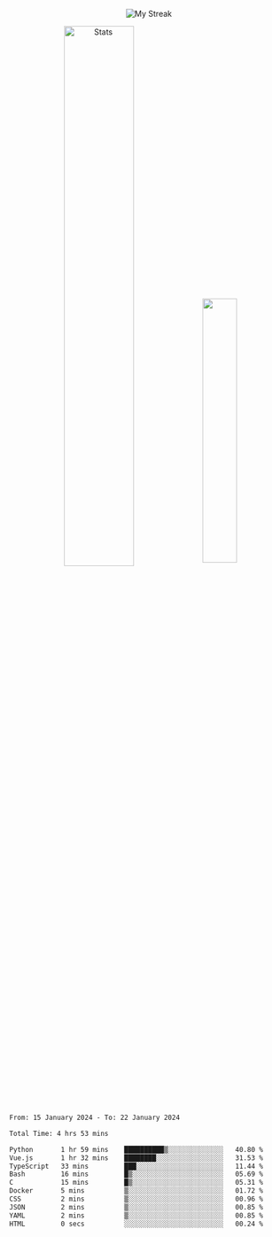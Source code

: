 <p align="center">
<picture>
  <source media="(prefers-color-scheme: dark)" srcset="http://github-readme-streak-stats.herokuapp.com?user=semolik&theme=dark&hide_border=true&background=DD272700">
  <img alt="My Streak" src="http://github-readme-streak-stats.herokuapp.com?user=semolik&hide_border=true">
</picture>
</p>
<div align="center">
  <picture>
    <source media="(prefers-color-scheme: dark)" srcset="https://github-readme-stats.vercel.app/api?username=semolik&show_icons=true&bg_color=DD272700&hide_border=true&theme=dark">
        <img alt="Stats" src="https://github-readme-stats.vercel.app/api?username=semolik&show_icons=true&bg_color=DD272700&hide_border=true" width="50%" >
  </picture>
  <sup>
  <picture>
  <source media="(prefers-color-scheme: dark)" srcset="https://github-readme-stats.vercel.app/api/top-langs/?username=semolik&layout=compact&hide_border=true&bg_color=DD272700&theme=dark">
  <img src="https://github-readme-stats.vercel.app/api/top-langs/?username=semolik&layout=compact&hide_border=true" width="35%" />
  </picture>
  </sup>
</div>
<!--START_SECTION:waka-->

```txt
From: 15 January 2024 - To: 22 January 2024

Total Time: 4 hrs 53 mins

Python       1 hr 59 mins    ██████████▒░░░░░░░░░░░░░░   40.80 %
Vue.js       1 hr 32 mins    ████████░░░░░░░░░░░░░░░░░   31.53 %
TypeScript   33 mins         ███░░░░░░░░░░░░░░░░░░░░░░   11.44 %
Bash         16 mins         █▒░░░░░░░░░░░░░░░░░░░░░░░   05.69 %
C            15 mins         █▒░░░░░░░░░░░░░░░░░░░░░░░   05.31 %
Docker       5 mins          ▒░░░░░░░░░░░░░░░░░░░░░░░░   01.72 %
CSS          2 mins          ▒░░░░░░░░░░░░░░░░░░░░░░░░   00.96 %
JSON         2 mins          ▒░░░░░░░░░░░░░░░░░░░░░░░░   00.85 %
YAML         2 mins          ▒░░░░░░░░░░░░░░░░░░░░░░░░   00.85 %
HTML         0 secs          ░░░░░░░░░░░░░░░░░░░░░░░░░   00.24 %
```

<!--END_SECTION:waka-->

